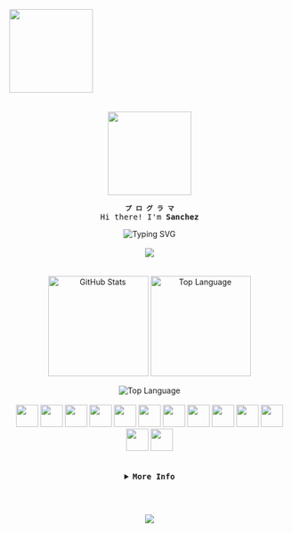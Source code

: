 <img align="center" height="150" src="https://capsule-render.vercel.app/api?type=waving&height=200&color=color&textBg=false&fontColor=aaaaaa&fontAlign=100&fontAlignY=100&stroke=aaaaaa&strokeWidth=0&descAlign=100&animation=blink&descAlignY=100&section=header" />

<br>
<br>
<br>

<div align="center">
  <img align="center" height="150" src="https://imgur.com/aXIQLp8.png" />
</div>

<div align="center">
  
  <b>`プ ロ グ ラ マ`</b>
  <samp>
      <br>
      Hi there! I'm <b>Sanchez</b>
  </samp>
</div>

<div align="center" width="100%">
  <img src="https://readme-typing-svg.demolab.com?font=Iosevka&color=f4cd7c&width=900&size=22&center=true&lines=I+am+from+Brazil;I'm+a+student+of+Analysis+and+Systems+Development;I'm+also+a+Designer;Be+welcome!" alt="Typing SVG"/>
</div>

<br>

<div align="center">
  <img src="https://img.shields.io/badge/Sanchez-black" />
</div>
      
<br>
<br>
      
<div align="center">
  <img height=180 align="center" alt="GitHub Stats" src="https://github-readme-stats.vercel.app/api/?username=kamillyvm&show_icons=true&count_private=true&rank_icon=github&theme=ayu-mirage&font=Iosevka"/>
  <img height=180 align="center" alt="Top Language" src="https://github-readme-stats.vercel.app/api/top-langs/?username=kamillyvm&layout=compact&font=Iosevka&langs_count=16&theme=ayu-mirage"/>
  <br>
  <br>
  <img align="center" alt="Top Language" src="http://github-profile-summary-cards.vercel.app/api/cards/profile-details?username=kamillyvm&theme=ayu_mirage"/>
</div>

<div align="center" style="display: inline_block"><br>
  <img width="40" src="https://cdn.jsdelivr.net/gh/devicons/devicon@latest/icons/cplusplus/cplusplus-original.svg" />
  <img width="40" src="https://cdn.jsdelivr.net/gh/devicons/devicon@latest/icons/javascript/javascript-original.svg" />
  <img width="40" src="https://cdn.jsdelivr.net/gh/devicons/devicon@latest/icons/html5/html5-original.svg" />
  <img width="40" src="https://cdn.jsdelivr.net/gh/devicons/devicon@latest/icons/css3/css3-original.svg" />
  <img width="40" src="https://cdn.jsdelivr.net/gh/devicons/devicon@latest/icons/bootstrap/bootstrap-original.svg" />
  <img width="40" src="https://cdn.jsdelivr.net/gh/devicons/devicon@latest/icons/postgresql/postgresql-original.svg">
  <img width="40" src="https://cdn.jsdelivr.net/gh/devicons/devicon@latest/icons/arduino/arduino-original.svg" />
  <img width="40" src="https://cdn.jsdelivr.net/gh/devicons/devicon@latest/icons/git/git-original.svg" />
  <img width="40" src="https://cdn.jsdelivr.net/gh/devicons/devicon@latest/icons/python/python-original.svg" />
  <img width="40" src="https://cdn.jsdelivr.net/gh/devicons/devicon@latest/icons/matlab/matlab-original.svg" />
  <img width="40" src="https://cdn.jsdelivr.net/gh/devicons/devicon@latest/icons/java/java-original.svg" />
  <img width="40" src="https://cdn.jsdelivr.net/gh/devicons/devicon@latest/icons/photoshop/photoshop-original.svg" />
  <img width="40" src="https://cdn.jsdelivr.net/gh/devicons/devicon@latest/icons/figma/figma-original.svg" />
  
</div>

<br>
<br>

<details align="center">  
  <summary>
      <samp>
        <b>More Info</b>
      </samp>
  </summary>
  
<br>

##

<br>

<div align="center">
  <samp>
    <b>
      Contact me:
    </b>
  </samp>
  <br>
  <br>

  [![Gmail](https://img.shields.io/badge/Gmail-755b25?style=for-the-badge&logo=gmail&logoColor=fff)](mailto:kamillymedino2@gmail.com)
  [![Instagram](https://img.shields.io/badge/Instagram-755b25?style=for-the-badge&logo=instagram&logoColor=fff)](https://www.instagram.com/kamyzmedino/?next=%2F)
  [![Discord](https://img.shields.io/badge/Discord-755b25?style=for-the-badge&logo=Discord&logoColor=fff)](https://discord.gg/8kc8HqXVw2)
  [![Linkedin](https://img.shields.io/badge/LinkedIn-755b25?style=for-the-badge&logo=linkedin&logoColor=fff)](https://www.linkedin.com/in/kamilly-medino-b72a3b33a/)
  
</div>

<div align="center">
  <p align="center">
      <samp>
        ♡ <a href="https://rentry.co/kamillymedino">rentry</a> ⊹
        <a href="https://linktr.ee/kamillyvm1">linktr.ee</a> ⊹
        <a href="https://bykamillyvm.carrd.co/">carrd.co</a> ⊹
        <a href="https://cyber-buttercup-43c.notion.site/My-universe-191f307c822780fba1dae4c8a8fc6069">notion</a> ♡
      </samp>
  </p>
</div>
<br>

</details>

##

<br>

<div align="center">
  <p align="center"><img align="center" src="https://komarev.com/ghpvc/?username=kamillyvm&style=flat-square&color=755b25" /></p> 
</div>

<br>
<br>
<br>
